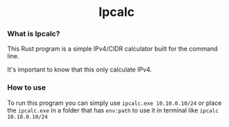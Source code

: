<div align="center">
  <h1>Ipcalc</h1>
</div>

### What is Ipcalc?
This Rust program is a simple IPv4/CIDR calculator built for the command line.

It's important to know that this only calculate IPv4.

### How to use
To run this program you can simply use `ipcalc.exe 10.10.0.10/24` or place the `ipcalc.exe` in a folder that has `env:path` to use it in terminal like `ipcalc 10.10.0.10/24`
